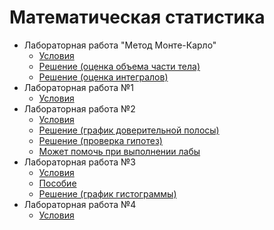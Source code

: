 ﻿Математическая статистика
====
* Лабораторная работа "Метод Монте-Карло"
	* [Условия](Metod_Monte_Karlo_-_Zadanie.pdf)
	* [Решение (оценка объема части тела)](Lab0a.m)
	* [Решение (оценка интегралов)](Lab0b.m)
* Лабораторная работа №1
	* [Условия](Zadanie_Dlya_Laboratornoy_Raboty_1_-4_kurs_1.pdf)
* Лабораторная работа №2
	* [Условия](Laboratornaya_Rabota_2_3_4.pdf)
	* [Решение (график доверительной полосы)](Lab2.m)
	* [Решение (проверка гипотез)](Lab2b.m)
	* [Может помочь при выполнении лабы](ms_nsu07.pdf)
* Лабораторная работа №3
	* [Условия](Laboratornaya_Rabota_2_3_4.pdf)
	* [Пособие](Posit1nov.pdf)
	* [Решение (график гистограммы)](Lab3.m)
* Лабораторная работа №4
	* [Условия](Laboratornaya_Rabota_2_3_4.pdf)
